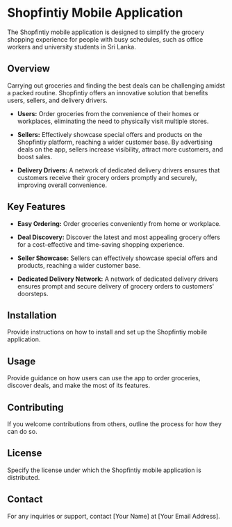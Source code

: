 # Shopfintiy Mobile Application

The Shopfintiy mobile application is designed to simplify the grocery shopping experience for people with busy schedules, such as office workers and university students in Sri Lanka.

## Overview

Carrying out groceries and finding the best deals can be challenging amidst a packed routine. Shopfintiy offers an innovative solution that benefits users, sellers, and delivery drivers.

- **Users:** Order groceries from the convenience of their homes or workplaces, eliminating the need to physically visit multiple stores.
  
- **Sellers:** Effectively showcase special offers and products on the Shopfintiy platform, reaching a wider customer base. By advertising deals on the app, sellers increase visibility, attract more customers, and boost sales.

- **Delivery Drivers:** A network of dedicated delivery drivers ensures that customers receive their grocery orders promptly and securely, improving overall convenience.

## Key Features

- **Easy Ordering:** Order groceries conveniently from home or workplace.
  
- **Deal Discovery:** Discover the latest and most appealing grocery offers for a cost-effective and time-saving shopping experience.

- **Seller Showcase:** Sellers can effectively showcase special offers and products, reaching a wider customer base.

- **Dedicated Delivery Network:** A network of dedicated delivery drivers ensures prompt and secure delivery of grocery orders to customers' doorsteps.

## Installation

Provide instructions on how to install and set up the Shopfintiy mobile application.

## Usage

Provide guidance on how users can use the app to order groceries, discover deals, and make the most of its features.

## Contributing

If you welcome contributions from others, outline the process for how they can do so.

## License

Specify the license under which the Shopfintiy mobile application is distributed.

## Contact

For any inquiries or support, contact [Your Name] at [Your Email Address].



